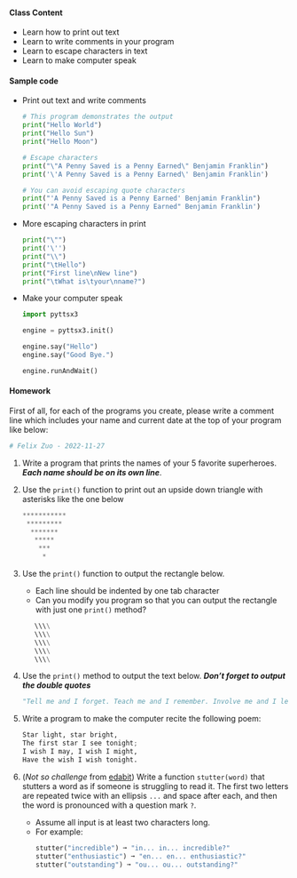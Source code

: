 #### Class Content
  - Learn how to print out text
  - Learn to write comments in your program
  - Learn to escape characters in text
  - Learn to make computer speak

#### Sample code
  - Print out text and write comments
    ``` Python
    # This program demonstrates the output
    print("Hello World")
    print("Hello Sun")
    print("Hello Moon")
    
    # Escape characters
    print("\"A Penny Saved is a Penny Earned\" Benjamin Franklin")
    print('\'A Penny Saved is a Penny Earned\' Benjamin Franklin')
    
    # You can avoid escaping quote characters
    print("'A Penny Saved is a Penny Earned' Benjamin Franklin")
    print('"A Penny Saved is a Penny Earned" Benjamin Franklin')    
    ```

  - More escaping characters in print
    ``` Python
    print("\"")
    print('\'')
    print("\\")
    print("\tHello")
    print("First line\nNew line")
    print("\tWhat is\tyour\nname?")
    ```

  - Make your computer speak
    ``` Python
    import pyttsx3
    
    engine = pyttsx3.init()
    
    engine.say("Hello")
    engine.say("Good Bye.")
    
    engine.runAndWait()
    ```

#### Homework
  First of all, for each of the programs you create, please write a comment line which includes your name and current date at the top of your program like below:
  ``` Python
  # Felix Zuo - 2022-11-27
  ```

  1. Write a program that prints the names of your 5 favorite superheroes. ***Each name should be on its own line***.
  1. Use the `print()` function to print out an upside down triangle with asterisks like the one below
     ``` Python
     ***********
      *********
       *******
        *****
         ***
          *
     ```
  1. Use the `print()` function to output the rectangle below. 
     - Each line should be indented by one tab character
     - Can you modify you program so that you can output the rectangle with just one `print()` method?
     ``` Python
        \\\\
        \\\\
        \\\\
        \\\\
        \\\\
     ```
  1. Use the `print()` method to output the text below. ***Don’t forget to output the double quotes***
     ``` Python
     "Tell me and I forget. Teach me and I remember. Involve me and I learn." - Benjamin Franklin
     ```

  1. Write a program to make the computer recite the following poem:
     ``` Python
     Star light, star bright,
     The first star I see tonight;
     I wish I may, I wish I might,
     Have the wish I wish tonight.
     ```
  
  1. (*Not so challenge* from [edabit](https://edabit.com/challenge/)) Write a function `stutter(word)` that stutters a word as if someone is struggling to read it. The first two letters are repeated twice with an ellipsis `...` and space after each, and then the word is pronounced with a question mark `?`.
     - Assume all input is at least two characters long.
     - For example:
       ``` Python
       stutter("incredible") ➞ "in... in... incredible?"
       stutter("enthusiastic") ➞ "en... en... enthusiastic?"
       stutter("outstanding") ➞ "ou... ou... outstanding?"
       ```
  
  
